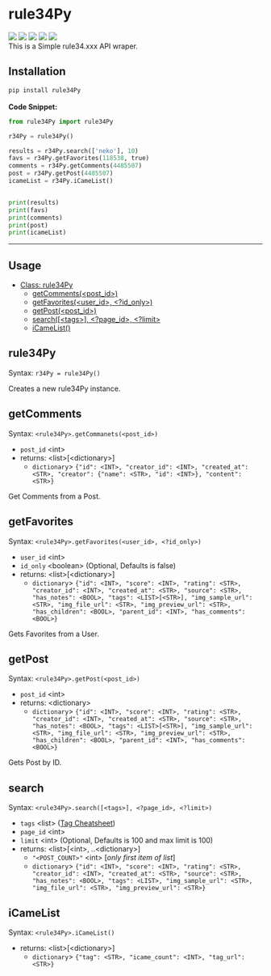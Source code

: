# rule34Py
![](https://img.shields.io/pypi/status/rule34Py) ![](https://img.shields.io/pypi/format/rule34Py) ![](https://img.shields.io/pypi/v/rule34Py) ![](https://img.shields.io/github/license/b3yc0d3/rule34Py) ![](https://img.shields.io/github/languages/code-size/b3yc0d3/rule34Py)\
This is a Simple rule34.xxx API wraper.

## Installation
`pip install rule34Py`
\
\
**Code Snippet:**
```python
from rule34Py import rule34Py

r34Py = rule34Py()

results = r34Py.search(['neko'], 10)
favs = r34Py.getFavorites(118538, true)
comments = r34Py.getComments(4485507)
post = r34Py.getPost(4485507)
icameList = r34Py.iCameList()


print(results)
print(favs)
print(comments)
print(post)
print(icameList)
```

---

## Usage
- [Class: rule34Py](#rule34Py)
    - [getComments(<post_id>)](#getcomments)
    - [getFavorites(<user_id>, <?id_only>)](#getfavorites)
    - [getPost(<post_id>)](#getpost)
    - [search([\<tags>], <?page_id>, <?limit>](#search)
    - [iCameList()](#icamelist)

## rule34Py
Syntax: `r34Py = rule34Py()`

Creates a new rule34Py instance.

## getComments
Syntax: `<rule34Py>.getCommanets(<post_id>)`
- `post_id` \<int>
- returns: \<list>[\<dictionary>]
    - `dictionary`> `{"id": <INT>, "creator_id": <INT>, "created_at": <STR>, "creator": {"name": <STR>, "id": <INT>}, "content": <STR>}`

Get Comments from a Post.

## getFavorites
Syntax: `<rule34Py>.getFavorites(<user_id>, <?id_only>)`
- `user_id` \<int>
- `id_only` \<boolean> (Optional, Defaults is false)
- returns: \<list>[\<dictionary>]
    - `dictionary`> `{"id": <INT>, "score": <INT>, "rating": <STR>, "creator_id": <INT>, "created_at": <STR>, "source": <STR>, "has_notes": <BOOL>, "tags": <LIST>[<STR>], "img_sample_url": <STR>, "img_file_url": <STR>, "img_preview_url": <STR>, "has_children": <BOOL>, "parent_id": <INT>, "has_comments": <BOOL>}`

Gets Favorites from a User.

## getPost
Syntax: `<rule34Py>.getPost(<post_id>)`
- `post_id` \<int>
- returns: \<dictionary>
    - `dictionary`> `{"id": <INT>, "score": <INT>, "rating": <STR>, "creator_id": <INT>, "created_at": <STR>, "source": <STR>, "has_notes": <BOOL>, "tags": <LIST>[<STR>], "img_sample_url": <STR>, "img_file_url": <STR>, "img_preview_url": <STR>, "has_children": <BOOL>, "parent_id": <INT>, "has_comments": <BOOL>}`

Gets Post by ID.

## search
Syntax: `<rule34Py>.search([<tags>], <?page_id>, <?limit>)`
- `tags` \<list> ([Tag Cheatsheet](https://rule34.xxx/index.php?page=tags&s=list))
- `page_id` \<int>
- `limit` \<int> (Optional, Defaults is 100 and max limit is 100)
- returns: \<list>[\<int>, ..\<dictionary>]
    - `"<POST_COUNT>"` \<int> [*only first item of list*]
    - `dictionary`> `{"id": <INT>, "score": <INT>, "rating": <STR>, "creator_id": <INT>, "created_at": <STR>, "source": <STR>, "has_notes": <BOOL>, "tags": <LIST>, "img_sample_url": <STR>, "img_file_url": <STR>, "img_preview_url": <STR>}`

## iCameList
Syntax: `<rule34Py>.iCameList()`
- returns: \<list>[\<dictionary>]
    - `dictionary`> `{"tag": <STR>, "icame_count": <INT>, "tag_url": <STR>}`
